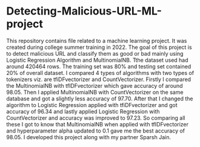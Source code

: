 # Detecting-Malicious-URL-ML-project
This repository contains file related to a machine learning project. It was created during college summer training in 2022. 
The goal of this project is to detect malicious URL and classify them as good or bad mainly using Logistic Regression Algorithm and MultinomialNB.
Tthe dataset used had around 420464 rows. The training set was 80% and testing set contained 20% of overall dataset.
I compared 4 types of algorithms with two types of tokenizers viz. are tfiDFvectorizer and CountVectorizer. Firstly I compared the MultinomialNB with tfIDFvectorizer which gave accuracy of around 98.05. Then I applied MultinomialNB with CountVectorizer on the same database and got a slightly less accuracy of 97.70. After that I changed the algorithm to Logistic Regression applied with tfiDFvectorizer and got accuracy of 96.34 and lastly applied Logistic Regression with CountVectorizer and accuracy was improved to 97.23. 
So comparing all these I got to know that MultinomialNB when applied with tfIDFvectorizer and hyperparameter alpha updated to 0.1 gave me the best accuracy of 98.05.
I developed this project along with my partner Sparsh Jain. 
